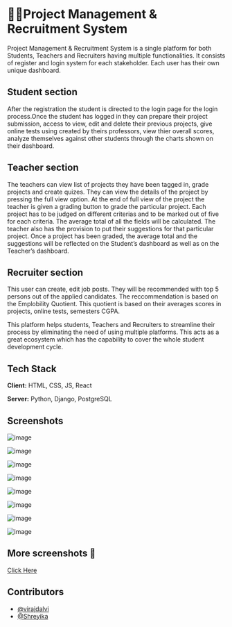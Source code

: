 
# 👩‍💻Project Management & Recruitment System

Project Management & Recruitment System is a single platform for both Students, Teachers and Recruiters having multiple functionalities.
It consists of register and login system for each stakeholder. Each user has their own unique dashboard. 


## Student section
  After the registration the student is directed to the login page for the login process.Once the student has logged in they can prepare their project submission, access to view, edit and delete their previous projects, give online tests using created by theirs professors, view thier overall scores, analyze themselves against other students through the charts shown on their dashboard.

## Teacher section
The teachers can view list of projects they have been tagged in, grade projects and create quizes. They can view the details of the project by pressing the full view option. At the end of full view of the project the teacher is given a grading button to grade the particular project. Each project has to be judged on different criterias and to be marked out of five for each criteria. The average total of all the fields will be calculated. The teacher also has the provision to put their suggestions for that particular project. Once a project has been graded, the average total and the suggestions will be reflected on the Student’s dashboard as well as on the Teacher’s dashboard.

## Recruiter section
This user can create, edit job posts. They will be recommended with top 5 persons out of the applied candidates. The reccommendation is based on the Emplobility Quotient. This quotient is based on their averages scores in projects, online tests, semesters CGPA.   


This platform helps students, Teachers and Recruiters to streamline their process by eliminating the need of using multiple platforms. This acts as a great ecosystem which has the capability to cover the whole student development cycle.

## Tech Stack

**Client:** HTML, CSS, JS, React

**Server:** Python, Django, PostgreSQL

## Screenshots

![image](https://github.com/user-attachments/assets/a0323df3-5cc3-42b1-babc-6669007666b3)

![image](https://github.com/user-attachments/assets/3150b717-4b30-4c35-be22-52f07108a8d3)

![image](https://github.com/user-attachments/assets/53bcacf3-9d19-42bb-9ef9-e30855ecd5d9)

![image](https://github.com/user-attachments/assets/1294404f-4d0f-47bc-9b1f-6a8e2b7a7d94)

![image](https://github.com/user-attachments/assets/c586e6b0-8c92-4c72-ac88-22916f0d7c0c)

![image](https://github.com/user-attachments/assets/d6453cb1-9a96-43b2-9d3f-bf481c361e59)

![image](https://github.com/user-attachments/assets/7b7e3eb5-e1a8-49a8-93e7-d42eca6062b1)

![image](https://github.com/user-attachments/assets/1a8362b2-843a-4f6f-ac77-a6fd833d8a09)

## More screenshots 🔗 
[Click Here](https://drive.google.com/file/d/15ypdtzaC84Wp2kz4nu3iV6Oqq99kl4rZ/view?usp=drivesdk)

## Contributors

- [@virajdalvi](https://github.com/virajdalvi)
- [@Shreyika](https://github.com/Shreyika)



